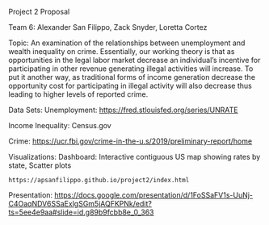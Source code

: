 Project 2 Proposal 

Team 6:  Alexander San Filippo, Zack Snyder, Loretta Cortez

Topic:  An examination of the relationships between unemployment and wealth inequality on crime. Essentially, our working theory is that as opportunities in the legal labor market decrease an individual’s incentive for participating in other revenue generating illegal activities will increase. To put it another way,  as traditional forms of income generation decrease the opportunity cost for participating in illegal activity will also decrease thus leading to higher levels of reported crime. 

Data Sets:
Unemployment: https://fred.stlouisfed.org/series/UNRATE

Income Inequality: Census.gov

Crime: https://ucr.fbi.gov/crime-in-the-u.s/2019/preliminary-report/home

Visualizations:
	Dashboard:  Interactive contiguous US map showing rates by state, Scatter plots
		
	https://apsanfilippo.github.io/project2/index.html


Presentation:
https://docs.google.com/presentation/d/1FoSSaFV1s-UuNj-C4OaqNDV6SSaExlgSGm5jAQFKPNk/edit?ts=5ee4e9aa#slide=id.g89b9fcbb8e_0_363